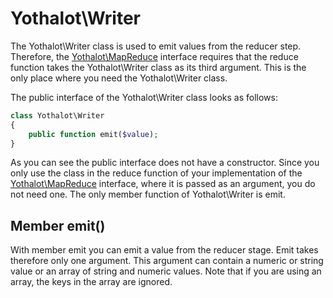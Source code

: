 # Yothalot\Writer

The Yothalot\Writer class is used to emit values from the reducer step.
Therefore, the [Yothalot\MapReduce](php-mapreduce)
interface requires that the reduce function takes the Yothalot\Writer class
as its third argument. This is the only place where you need the Yothalot\Writer
class.

The public interface of the Yothalot\Writer class looks as follows:
```php
class Yothalot\Writer
{
    public function emit($value);
}
```

As you can see the public interface does not have a constructor. Since
you only use the class in the reduce function of your implementation of
the [Yothalot\MapReduce](php-mapreduce) interface,
where it is passed as an argument, you do not need one. The only member
function of Yothalot\Writer is emit.


## Member emit()

With member emit you can emit a value from the reducer stage. Emit takes
therefore only one argument. This argument can contain a numeric or string
value or an array of string and numeric values. Note that if you are using
an array, the keys in the array are ignored.
